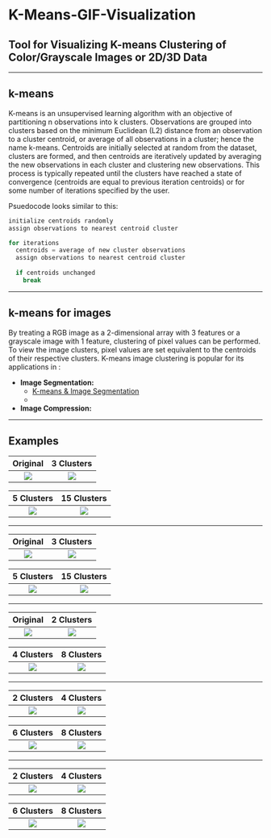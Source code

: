 # K-Means-GIF-Visualization
## Tool for Visualizing K-means Clustering of Color/Grayscale Images or 2D/3D Data
------------------
## k-means
K-means is an unsupervised learning algorithm with an objective of partitioning n observations into k clusters. Observations are grouped into clusters based on the minimum Euclidean (L2) distance from an observation to a cluster centroid, or average of all observations in a cluster; hence the name k-means. Centroids are initially selected at random from the dataset, clusters are formed, and then centroids are iteratively updated by averaging the new observations in each cluster and clustering new observations. This process is typically repeated until the clusters have reached a state of convergence (centroids are equal to previous iteration centroids) or for some number of iterations specified by the user.

Psuedocode looks similar to this:

```python
initialize centroids randomly
assign observations to nearest centroid cluster

for iterations
  centroids = average of new cluster observations
  assign observations to nearest centroid cluster
  
  if centroids unchanged
    break

```
------------------
## k-means for images
By treating a RGB image as a 2-dimensional array with 3 features or a grayscale image with 1 feature, clustering of pixel values can be performed. To view the image clusters, pixel values are set equivalent to the centroids of their respective clusters. K-means image clustering is popular for its applications in :
- __Image Segmentation:__
  - [K-means & Image Segmentation](https://www.youtube.com/watch?v=yR7k19YBqiw)
  - 
- __Image Compression:__ 

------------------
## Examples

|      Original     |    3 Clusters    |
|:-----------------:|:----------------:|
| ![][pep original] | ![][pep 3 clust] |

|    5 Clusters    |    15 Clusters    |
|:----------------:|:-----------------:|
| ![][pep 5 clust] | ![][pep 15 clust] |

------------------

|      Original     |    3 Clusters    |
|:-----------------:|:----------------:|
| ![][lena original] | ![][lena 3 clust] |

|    5 Clusters    |    15 Clusters    |
|:----------------:|:-----------------:|
| ![][lena 5 clust] | ![][lena 15 clust] |

------------------

|      Original     |    2 Clusters    |
|:-----------------:|:----------------:|
| ![][lena gray original] | ![][lena gray 2 clust] |

|    4 Clusters    |    8 Clusters    |
|:----------------:|:-----------------:|
| ![][lena gray 4 clust] | ![][lena gray 8 clust] |

------------------

|      2 Clusters     |    4 Clusters    |
|:-----------------:|:----------------:|
| ![][blob3d 2 clust] | ![][blob3d 4 clust] |

|    6 Clusters    |    8 Clusters    |
|:----------------:|:-----------------:|
| ![][blob3d 6 clust] | ![][blob3d 8 clust] |

------------------

|      2 Clusters     |    4 Clusters    |
|:-----------------:|:----------------:|
| ![][blob2d 2 clust] | ![][blob2d 4 clust] |

|    6 Clusters    |    8 Clusters    |
|:----------------:|:-----------------:|
| ![][blob2d 6 clust] | ![][blob2d 8 clust] |

[pep original]: https://github.com/IsaacCorley/K-means-GIF-Visualization/raw/master/files/images/peppers.jpg
[pep 3 clust]: https://github.com/IsaacCorley/K-means-GIF-Visualization/raw/master/files/gifs/peppers/k-means_3_clusters.gif
[pep 5 clust]: https://github.com/IsaacCorley/K-means-GIF-Visualization/raw/master/files/gifs/peppers/k-means_5_clusters.gif
[pep 15 clust]: https://github.com/IsaacCorley/K-means-GIF-Visualization/raw/master/files/gifs/peppers/k-means_15_clusters.gif

[lena original]: https://github.com/IsaacCorley/K-means-GIF-Visualization/raw/master/files/images/lena.jpg
[lena 3 clust]: https://github.com/IsaacCorley/K-means-GIF-Visualization/raw/master/files/gifs/lena/k-means_3_clusters.gif
[lena 5 clust]: https://github.com/IsaacCorley/K-means-GIF-Visualization/raw/master/files/gifs/lena/k-means_5_clusters.gif
[lena 15 clust]: https://github.com/IsaacCorley/K-means-GIF-Visualization/raw/master/files/gifs/lena/k-means_15_clusters.gif

[lena gray original]: https://github.com/IsaacCorley/K-means-GIF-Visualization/raw/master/files/images/lena_gray.jpg
[lena gray 2 clust]: https://github.com/IsaacCorley/K-means-GIF-Visualization/raw/master/files/gifs/lena_gray/k-means_2_clusters.gif
[lena gray 4 clust]: https://github.com/IsaacCorley/K-means-GIF-Visualization/raw/master/files/gifs/lena_gray/k-means_4_clusters.gif
[lena gray 8 clust]: https://github.com/IsaacCorley/K-means-GIF-Visualization/raw/master/files/gifs/lena_gray/k-means_8_clusters.gif

[blob2d 2 clust]: https://github.com/IsaacCorley/K-means-GIF-Visualization/raw/master/files/gifs/blob2D/k-means_2_clusters.gif
[blob2d 4 clust]: https://github.com/IsaacCorley/K-means-GIF-Visualization/raw/master/files/gifs/blob2D/k-means_4_clusters.gif
[blob2d 6 clust]: https://github.com/IsaacCorley/K-means-GIF-Visualization/raw/master/files/gifs/blob2D/k-means_6_clusters.gif
[blob2d 8 clust]: https://github.com/IsaacCorley/K-means-GIF-Visualization/raw/master/files/gifs/blob2D/k-means_8_clusters.gif

[blob3d 2 clust]: https://github.com/IsaacCorley/K-means-GIF-Visualization/raw/master/files/gifs/blob3D/k-means_2_clusters.gif
[blob3d 4 clust]: https://github.com/IsaacCorley/K-means-GIF-Visualization/raw/master/files/gifs/blob3D/k-means_4_clusters.gif
[blob3d 6 clust]: https://github.com/IsaacCorley/K-means-GIF-Visualization/raw/master/files/gifs/blob3D/k-means_6_clusters.gif
[blob3d 8 clust]: https://github.com/IsaacCorley/K-means-GIF-Visualization/raw/master/files/gifs/blob3D/k-means_8_clusters.gif
